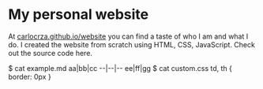 # My personal website

At [carlocrza.github.io/website](http://carlocrza.github.io/website) you can find a taste of who I am and what I do. I created the website from scratch using HTML, CSS, JavaScript. Check out the source code here.

$ cat example.md
aa|bb|cc
--|--|--
ee|ff|gg
$ cat custom.css
td, th {
    border: 0px
}